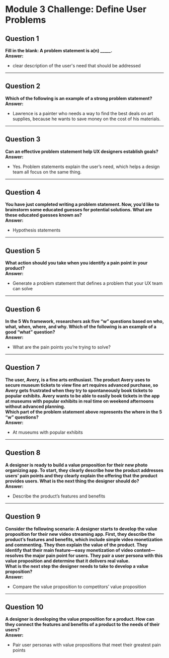 # Module 3 Challenge: Define User Problems

## Question 1  
**Fill in the blank: A problem statement is a(n) _____.**  
**Answer:**  
- clear description of the user's need that should be addressed

---

## Question 2  
**Which of the following is an example of a strong problem statement?**  
**Answer:**  
- Lawrence is a painter who needs a way to find the best deals on art supplies, because he wants to save money on the cost of his materials.

---

## Question 3  
**Can an effective problem statement help UX designers establish goals?**  
**Answer:**  
- Yes. Problem statements explain the user’s need, which helps a design team all focus on the same thing.

---

## Question 4  
**You have just completed writing a problem statement. Now, you’d like to brainstorm some educated guesses for potential solutions. What are these educated guesses known as?**  
**Answer:**  
- Hypothesis statements

---

## Question 5  
**What action should you take when you identify a pain point in your product?**  
**Answer:**  
- Generate a problem statement that defines a problem that your UX team can solve

---

## Question 6  
**In the 5 Ws framework, researchers ask five “w” questions based on who, what, when, where, and why. Which of the following is an example of a good “what” question?**  
**Answer:**  
- What are the pain points you’re trying to solve?

---

## Question 7  
**The user, Avery, is a fine arts enthusiast. The product Avery uses to secure museum tickets to view fine art requires advanced purchase, so Avery gets frustrated when they try to spontaneously book tickets to popular exhibits. Avery wants to be able to easily book tickets in the app at museums with popular exhibits in real time on weekend afternoons without advanced planning.**  
**Which part of the problem statement above represents the where in the 5 “w” questions?**  
**Answer:**  
- At museums with popular exhibits

---

## Question 8  
**A designer is ready to build a value proposition for their new photo organizing app. To start, they clearly describe how the product addresses users’ pain points and they clearly explain the offering that the product provides users. What is the next thing the designer should do?**  
**Answer:**  
- Describe the product’s features and benefits

---

## Question 9  
**Consider the following scenario: A designer starts to develop the value proposition for their new video streaming app. First, they describe the product’s features and benefits, which include simple video monetization and commenting. They then explain the value of the product. They identify that their main feature—easy monetization of video content—resolves the major pain point for users. They pair a user persona with this value proposition and determine that it delivers real value.**  
**What is the next step the designer needs to take to develop a value proposition?**  
**Answer:**  
- Compare the value proposition to competitors’ value proposition

---

## Question 10  
**A designer is developing the value proposition for a product. How can they connect the features and benefits of a product to the needs of their users?**  
**Answer:**  
- Pair user personas with value propositions that meet their greatest pain points
